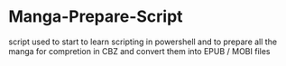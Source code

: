 # Manga-Prepare-Script
script used to start to learn scripting in powershell and to prepare all the manga for compretion in CBZ and convert them into EPUB / MOBI files
